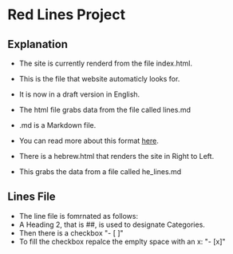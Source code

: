 # Red Lines Project

## Explanation
- The site is currently renderd from the file index.html.
- This is the file that website automaticly looks for.
- It is now in a draft version in English.
- The html file grabs data from the file called lines.md
- .md is a Markdown file.
- You can read more about this format [here](https://www.markdownguide.org/basic-syntax/).


- There is a hebrew.html that renders the site in Right to Left.
- This grabs the data from a file called he_lines.md

## Lines File

- The line file is fomrnated as follows:
- A Heading 2, that is ##, is used to designate Categories.
- Then there is a checkbox "- [ ]"
- To fill the checkbox repalce the emplty space with an x: "- [x]"
